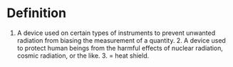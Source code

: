 # Definition

1.  A device used on certain types of instruments to prevent unwanted
    radiation from biasing the measurement of a quantity. 2. A device
    used to protect human beings from the harmful effects of nuclear
    radiation, cosmic radiation, or the like. 3. = heat shield.
